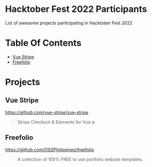 # Hacktober Fest 2022 Participants

List of awesome projects participating in Hacktober Fest 2022

# Table Of Contents

- [Vue Stripe](#vue-stripe)
- [Freefolio](#freefolio)

# Projects

## Vue Stripe

https://github.com/vue-stripe/vue-stripe

> Stripe Checkout & Elements for Vue.js

## Freefolio

https://github.com/OSSPhilippines/freefolio

> A collection of 100% FREE to use portfolio website templates.

